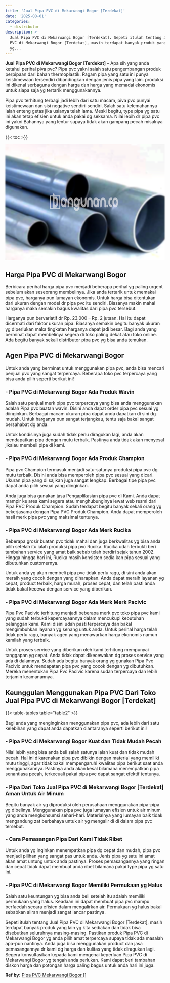 ```yaml
---
title: 'Jual Pipa PVC di Mekarwangi Bogor [Terdekat]'
date: '2025-08-01'
categories:
  - distributor
description: >-
  Jual Pipa PVC di Mekarwangi Bogor [Terdekat]. Sepeti itulah tentang Jual Pipa
  PVC di Mekarwangi Bogor [Terdekat], masih terdapat banyak produk yang lain
  yg...
---
```


**Jual Pipa PVC di Mekarwangi Bogor \[Terdekat\]** – Apa sih yang anda ketahui perihal piva pvc? Pipa pvc yakni salah satu pengembangan produk perpipaan dari bahan thermoplastik. Ragam pipa yang satu ini punya keistimewaan tersendiri dibandingkan dengan jenis pipa yang lain. produksi ini dikenal serbaguna dengan harga dan harga yang memadai ekonomis untuk siapa saja yg tertarik menggunakannya.

Pipa pvc terhitung terbagi jadi lebih dari satu macam, piva pvc punyai keistimewaan dan sisi negative sendiri-sendiri. Salah satu kelemahannya ialah enteng getas jika usianya telah lama. Meski begitu, type pipa yg satu ini akan tetap efisien untuk anda pakai dg seksama. Nilai lebih dr pipa pvc ini yakni Bahannya yang lentur supaya tidak akan gampang pecah misalnya digunakan.

{{< toc >}}

![Jual Pipa PVC di Mekarwangi Bogor [Terdekat]](/images/jaul-pipa-pvc-60.png)

## Harga Pipa PVC di Mekarwangi Bogor

Berbicara perihal harga pipa pvc menjadi beberapa perihal yg paling urgent sebelum akan seseorang membelinya. Jika anda tertarik untuk memakai pipa pvc, harganya pun lumayan ekonomis. Untuk harga bisa ditentukan dari ukuran dengan model dr pipa pvc itu sendiri. Biasanya makin mahal harganya maka semakin bagus kwalitas dari pipa pvc tersebut.

Harganya pun bervariatif dr Rp. 23.000 – Rp. 2 jutaan. Hal itu dapat dicermati dari faktor ukuran pipa. Biasanya semakin begitu banyak ukuran yg diperlukan maka tingkatan harganya dapat jadi besar. Bagi anda yang berminat dapat membelinya segera di toko paling dekat atau toko online. Ada begitu banyak sekali distributor pipa pvc yg bisa anda temukan.

## Agen Pipa PVC di Mekarwangi Bogor

Untuk anda yang berminat untuk menggunakan pipa pvc, anda bisa mencari penjual pvc yang sangat terpercaya. Beberapa toko pvc terpercaya yang bisa anda pilih seperti berikut ini!

### \- Pipa PVC di Mekarwangi Bogor Ada Produk Wavin

Salah satu penjual merk pipa pvc terpercaya yang bisa anda menggunakan adalah Pipa pvc buatan wavin. Disini anda dapat order pipa pvc sesuai yg diinginkan. Berbagai macam ukuran pipa dapat anda dapatkan di sini dg mudah. Untuk harganya pun sangat terjangkau, tentu saja bakal sangat bersahabat dg anda.

Untuk kondisinya juga sudah tidak perlu diragukan lagi, anda akan mendapatkan pipa dengan mutu terbaik. Pastinya anda tidak akan menyesal jikalau membeli pipa di kami.

### \- Pipa PVC di Mekarwangi Bogor Ada Produk Champion

Pipa pvc Champion termasuk menjadi satu-satunya produksi pipa pvc dg mutu terbaik. Disini anda bisa memperoleh pipa pvc sesuai yang dicari. Ukuran pipa yang di sajikan juga sangat lengkap. Berbagai tipe pipa pvc dapat anda pilih sesuai yang diinginkan.

Anda juga bisa gunakan jasa Pengaplikasian pipa pvc di Kami. Anda dapat mampir ke area kami segera atau menghubunginya lewat web resmi dari Pipa PVC Produk Champion. Sudah terdapat begitu banyak sekali orang yg bekerjasama dengan Pipa PVC Produk Champion. Anda dapat memperoleh hasil merk pipa pvc yang maksimal tentunya.

### \- Pipa PVC di Mekarwangi Bogor Ada Merk Rucika

Beberapa grosir buatan pvc tidak mahal dan juga berkwalitas yg bisa anda pilih setelah itu ialah produksi pipa pvc Rucika. Rucika udah terbukti beri tambahan service yang amat baik sebab telah berdiri sejak tahun 2002. Hingga hingga hari ini, Rucika masih konsisten sedia kan pipa sesuai yang dibutuhkan customernya.

Untuk anda yg akan membeli pipa pvc tidak perlu ragu, di sini anda akan meraih yang cocok dengan yang diharapkan. Anda dapat meraih layanan yg cepat, product terbaik, harga murah, proses cepat, dan telah pasti anda tidak bakal kecewa dengan service yang diberikan.

### \- Pipa PVC di Mekarwangi Bogor Ada Merk Merk Pacivic

Pipa Pvc Pacivic terhitung menjadi beberapa merk pvc toko pipa pvc kami yang sudah terbukti kepercayaannya dalam mencukupi kebutuhan pelanggan kami. Kami disini udah pasti terpercaya dan bakal mengimbuhkan layanan yg senang untuk anda. Untuk perihal harga telah tidak perlu ragu, banyak agen yang menawarkan harga ekonomis namun kamilah yang terbaik.

Untuk proses service yang diberikan oleh kami terhitung mempunyai tanggapan yg cepat. Anda tidak dapat dikecewakan dg proses service yang ada di dalamnya. Sudah ada begitu banyak orang yg gunakan Pipa Pvc Pacivic untuk mendapatan pipa pvc yang cocok dengan yg dibutuhkan. Mereka menentukan Pipa Pvc Pacivic karena sudah terpercaya dan lebih terjamin keamanannya.

## Keunggulan Menggunakan Pipa PVC Dari Toko Jual Pipa PVC di Mekarwangi Bogor \[Terdekat\]

{{< table-tables table="table2" >}}

Bagi anda yang menginginkan menggunakan pipa pvc, ada lebih dari satu kelebihan yang dapat anda dapatkan diantaranya seperti berikut ini!

### \- Pipa PVC di Mekarwangi Bogor Kuat dan Tidak Mudah Pecah

Nilai lebih yang bisa anda beli salah satunya ialah kuat dan tidak mudah pecah. Hal ini dikarenakan pipa pvc dibikin dengan material yang memiliki mutu tinggi, agar tidak bakal mempengaruhi kwalitas pipa berikut saat anda menggunakannya. Pastinya anda akan kesal bilamana menempatkan pipa senantiasa pecah, terkecuali pakai pipa pvc dapat sangat efektif tentunya.

### \- Pipa Dari Toko Jual Pipa PVC di Mekarwangi Bogor \[Terdekat\] Aman Untuk Air Minum

Begitu banyak air yg diproduksi oleh perusahaan menggunakan pipa-pipa yg dibelinya. Menggunakan pipa pvc juga lumayan efisien untuk air minum yang anda mengkonsumsi sehari-hari. Materialnya yang lumayan baik tidak mengandung zat berbahaya untuk air yg mengalir di di dalam pipa pvc tersebut.

### \- Cara Pemasangan Pipa Dari Kami Tidak Ribet

Untuk anda yg inginkan menempatkan pipa dg cepat dan mudah, pipa pvc menjadi pilihan yang sangat pas untuk anda. Jenis pipa yg satu ini amat akan amat untung untuk anda pastinya. Proses pemasangannya yang ringan dan cepat tidak dapat membuat anda ribet bilamana pakai type pipa yg satu ini.

### \- Pipa PVC di Mekarwangi Bogor Memiliki Permukaan yg Halus

Salah satu keuntungan yg bisa anda beli setelah itu adalah memiliki permukaan yang halus. Keadaan ini dapat membuat pipa pvc mampu berfaedah secara efisien dalam mengalirkan air. Permukaan yg halus bakal sebabkan aliran menjadi sangat lancar pastinya.

Sepeti itulah tentang Jual Pipa PVC di Mekarwangi Bogor \[Terdekat\], masih terdapat banyak produk yang lain yg kita sediakan dan tidak bisa disebutkan seluruhnya masing-masing. Pastikan produk Pipa PVC di Mekarwangi Bogor yg anda pilih amat terpercaya supaya tidak ada masalah apa-pun nantinya. Anda juga bisa menggunakan product dan jasa pemasangannya dr kami dg harga dan kulitas yang tidak diragukan lagi. Segera konsultasikan kepada kami mengenai keperluan Pipa PVC di Mekarwangi Bogor yg tengah anda perlukan. Kami dapat beri tambahan diskon harga dan potongan harga paling bagus untuk anda hari ini juga.

**Ref by:** [Pipa PVC Mekarwangi Bogor []](https://id.wikipedia.org/wiki/Pipa)
